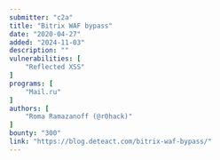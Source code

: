 ```yaml
---
submitter: "c2a"
title: "Bitrix WAF bypass"
date: "2020-04-27"
added: "2024-11-03"
description: ""
vulnerabilities: [
    "Reflected XSS"
]
programs: [
    "Mail.ru"
]
authors: [
    "Roma Ramazanoff (@r0hack)"
]
bounty: "300"
link: "https://blog.deteact.com/bitrix-waf-bypass/"
---
```




